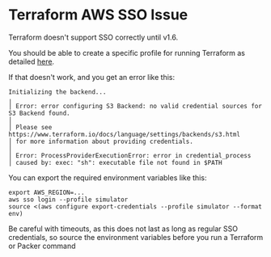# Terraform AWS SSO Issue

Terraform doesn't support SSO correctly until v1.6.

You should be able to create a specific profile for running Terraform as detailed
[here](https://github.com/gruntwork-io/terragrunt/issues/2604#issuecomment-1692391611).

If that doesn't work, and you get an error like this:

```shell
Initializing the backend...
╷
│ Error: error configuring S3 Backend: no valid credential sources for S3 Backend found.
│
│ Please see https://www.terraform.io/docs/language/settings/backends/s3.html
│ for more information about providing credentials.
│
│ Error: ProcessProviderExecutionError: error in credential_process
│ caused by: exec: "sh": executable file not found in $PATH
```

You can export the required environment variables like this:

```shell
export AWS_REGION=...
aws sso login --profile simulator
source <(aws configure export-credentials --profile simulator --format env)
```

Be careful with timeouts, as this does not last as long as regular SSO credentials, so source the environment variables
before you run a Terraform or Packer command
